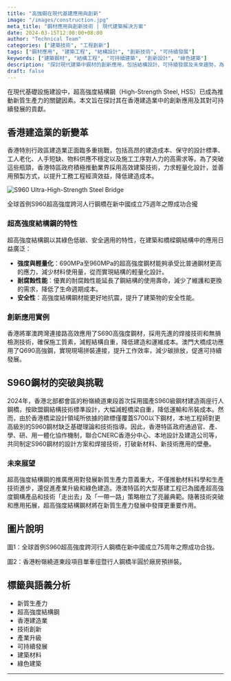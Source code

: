 ```yaml
---
title: "高強鋼在現代基建應用與創新"
image: "/images/construction.jpg"
meta_title: "鋼材應用與創新技術 | 現代建築解決方案"
date: 2024-03-15T12:00:00+08:00
author: "Technical Team"
categories: ["建築技術", "工程創新"]
tags: ["鋼材應用", "建築工程", "結構設計", "創新技術", "可持續發展"]
keywords: ["建築鋼材", "結構工程", "可持續建築", "創新設計", "綠色建築"]
description: "探討現代建築中鋼材的創新應用，包括結構設計、可持續發展及未來趨勢，為建築工程提供先進解決方案。"
draft: false
---
```


在現代基礎設施建設中，超高強度結構鋼（High-Strength Steel, HSS）已成為推動新質生產力的關鍵因素。本文旨在探討其在香港建造業中的創新應用及其對可持續發展的貢獻。

## 香港建造業的新變革

香港特別行政區建造業正面臨多重挑戰，包括高昂的建造成本、保守的設計標準、工人老化、人手短缺、物料供應不穩定以及施工工序對人力的高需求等。為了突破這些瓶頸，香港特區政府積極推動業界採用高效建築技術，力求輕量化設計，並善用預製方式，以提升工務工程經濟效益，降低建造成本。
<div class="image-container text-center my-8">
  <img src="/images/steel.jpg" alt="S960 Ultra-High-Strength Steel Bridge" class="mx-auto rounded-lg max-w-full md:max-w-[80%] lg:max-w-[70%]">
  <p class="text-sm mt-2 text-gray-600 italic">全球首例S960超高強度跨河人行鋼橋在新中國成立75週年之際成功合攏</p>
</div>

### 超高強度結構鋼的特性

超高強度結構鋼以其綠色低碳、安全適用的特性，在建築和橋樑鋼結構中的應用日益廣泛：

- **強度與輕量化**：690MPa至960MPa的超高強度鋼材能夠承受比普通鋼材更高的應力，減少材料使用量，從而實現結構的輕量化設計。
- **耐腐蝕性能**：優異的耐腐蝕性能延長了鋼結構的使用壽命，減少了維護和更換的需求，降低了生命週期成本。
- **安全性**：高強度結構鋼材能更好地抗震，提升了建築物的安全性能。

### 創新應用實例

香港將軍澳跨灣連接路高效應用了S690高強度鋼材，採用先進的焊接技術和無損檢測技術，確保施工質素，減輕結構自重，降低建造和運維成本。澳門大橋成功應用了Q690高強鋼，實現現場拼裝連接，提升工作效率，減少碳排放，促進可持續發展。

## S960鋼材的突破與挑戰

2024年，香港北部都會區的粉嶺繞道東段首次採用國產S960級鋼材建造兩座行人鋼橋，按歐盟鋼結構技術標準設計，大幅減輕橋梁自重，降低運輸和吊裝成本。然而，由於香港橋梁設計領域所依據的歐標僅覆蓋S700以下鋼材，本地工程師對更高級別的S960鋼材缺乏基礎理論和技術指導。因此，香港特區政府通過官、產、學、研、用一體化協作機制，聯合CNERC香港分中心、本地設計及建造公司等，共同制定S960鋼材的設計方案和焊接技術，打破新材料、新技術應用的壁壘。

### 未來展望

超高強度結構鋼的推廣應用對發展新質生產力意義重大，不僅推動材料科學和生產技術進步，還促進產業升級和綠色建造。港澳特區的大型基建工程已為國產超高強度鋼構產品和技術「走出去」及「一帶一路」策略樹立了亮麗典範。隨著技術突破和應用拓展，超高強度結構鋼材將在新質生產力發展中發揮更重要作用。

## 圖片說明

圖1：全球首例S960超高強度跨河行人鋼橋在新中國成立75周年之際成功合拢。

圖2：香港粉嶺繞道東段項目單車徑暨行人鋼橋半圓於廠房預拼裝。

## 標籤與語義分析

- 新質生產力
- 超高強度結構鋼
- 香港建造業
- 技術創新
- 產業升級
- 可持續發展
- 建築材料
- 綠色建築

---